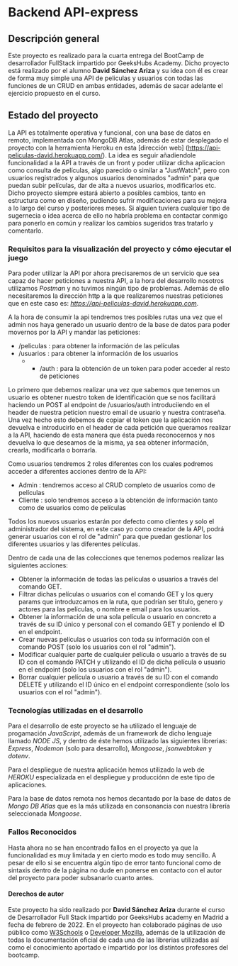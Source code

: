 # Backend API-express

## Descripción general

Este proyecto es realizado para la cuarta entrega del BootCamp de desarrollador FullStack
impartido por GeeksHubs Academy. Dicho proyecto está realizado por el alumno **David Sánchez Ariza**
y su idea con él es crear de forma muy simple una API de peliculas y usuarios con todas las
funciones de un CRUD en ambas entidades, además de sacar adelante el ejercicio propuesto en el curso.

## Estado del proyecto

La API es totalmente operativa y funcional, con una base de datos en remoto, implementada con
MongoDB Atlas, además de estar desplegado el proyecto con la herramienta Heroku en esta [dirección web]
(https://api-peliculas-david.herokuapp.com/).
La idea es seguir añadiendole funcionalidad a la API a través de un front y poder utilizar dicha
aplicacion como consulta de películas, algo parecido o similar a "JustWatch", pero con usuarios
registrados y algunos usuarios denominados "admin" para que puedan subir películas, dar de alta a nuevos
usuarios, modificarlos etc.
Dicho proyecto siempre estará abierto a posibles cambios, tanto en estructura como en diseño,
pudiendo sufrir modificaciones para su mejora a lo largo del curso y posteriores meses.
Si alguien tuviera cualquier tipo de sugernecia o idea acerca de ello no habría problema en
contactar conmigo para ponerlo en común y realizar los cambios sugeridos tras tratarlo y comentarlo.

### Requisitos para la visualización del proyecto y cómo ejecutar el juego

Para poder utilizar la API por ahora precisaremos de un servicio que sea capaz de hacer peticiones
a nuestra API, a la hora del desarrollo nosotros utilizamos _Postman_ y no tuvimos ningún tipo de
problemas. Además de ello necesitaremos la dirección http a la que realizaremos nuestras peticiones
que en este caso es: _https://api-peliculas-david.herokuapp.com_.

A la hora de consumir la api tendremos tres posibles rutas una vez que el admin nos haya generado un
usuario dentro de la base de datos para poder movernos por la API y mandar las peticiones:

- /peliculas : para obtener la información de las películas
- /usuarios : para obtener la información de los usuarios
  - - /auth : para la obtención de un token para poder acceder al resto de peticiones

Lo primero que debemos realizar una vez que sabemos que tenemos un usuario es obtener nuestro token
de identificación que se nos facilitará haciendo un POST al endpoint de /usuarios/auth introduciiendo en
el header de nuestra peticion nuestro email de usuario y nuestra contraseña. Una vez hecho esto debemos
de copiar el token que la aplicación nos devuelva e introducirlo en el header de cada petición que
queramos realizar a la API, haciendo de esta manera que ésta pueda reconocernos y nos devuelva lo que
deseamos de la misma, ya sea obtener información, crearla, modificarla o borrarla.

Como usuarios tendremos 2 roles diferentes con los cuales podremos acceder a diferentes acciones dentro
de la API:

- Admin : tendremos acceso al CRUD completo de usuarios como de películas
- Cliente : solo tendremos acceso a la obtención de información tanto como de usuarios como de películas

Todos los nuevos usuarios estarán por defecto como clientes y solo el administrador del sistema, en este
caso yo como creador de la API, podrá generar usuarios con el rol de "admin" para que puedan gestionar los
diferentes usuarios y las diferentes películas.

Dentro de cada una de las colecciones que tenemos podemos realizar las siguientes acciones:

- Obtener la información de todas las películas o usuarios a través del comando GET.
- Filtrar dichas películas o usuarios con el comando GET y los query params que introduzcamos en la ruta,
  que podrían ser titulo, genero y actores para las películas, o nombre e email para los usuarios.
- Obtener la información de una sola película o usuario en concreto a través de su ID único y personal con
  el comando GET y poniendo el ID en el endpoint.
- Crear nuevas películas o usuarios con toda su información con el comando POST (solo los usuarios con el
  rol "admin").
- Modificar cualquier parte de cualquier película o usuario a través de su ID con el comando PATCH y
  utilizando el ID de dicha película o usuario en el endpoint (solo los usuarios con el rol "admin").
- Borrar cualquier película o usuario a través de su ID con el comando DELETE y utilizando el ID único en
  el endpoint correspondiente (solo los usuarios con el rol "admin").

### Tecnologías utilizadas en el desarrollo

Para el desarrollo de este proyecto se ha utilizado el lenguaje de progamación _JavaScript_, además de un
framework de dicho lenguaje llamado _NODE JS_, y dentro de éste hemos utilizado las siguientes librerias:
_Express_, _Nodemon_ (solo para desarrollo), _Mongoose_, _jsonwebtoken_ y _dotenv_.

Para el despliegue de nuestra aplicación hemos utilizado la web de _HEROKU_ especializada en el despliegue
y producciónn de este tipo de aplicaciones.

Para la base de datos remota nos hemos decantado por la base de datos de _Mongo DB Atlas_ que es la más
utilizada en consonancia con nuestra librería seleccionada _Mongoose_.

### Fallos Reconocidos

Hasta ahora no se han encontrado fallos en el proyecto ya que la funcionalidad es muy limitada y en
cierto modo es todo muy sencillo. A pesar de ello si se encuentra algún tipo de error tanto
funcional como de sintaxis dentro de la página no dude en ponerse en contacto con el autor del
proyecto para poder subsanarlo cuanto antes.

#### Derechos de autor

Este proyecto ha sido realizado por **David Sánchez Ariza** durante el curso de Desarrollador Full Stack
impartido por GeeksHubs academy en Madrid a fecha de febrero de 2022.
En el proyecto han colaborado páginas de uso público como [W3Schools](https://www.w3schools.com/)
o [Developer Mozilla](https://developer.mozilla.org/es/), además de la utilización de todas la documentación
oficial de cada una de las librerias utilizadas así como el conocimiento aportado e impartido por los
distintos profesores del bootcamp.
